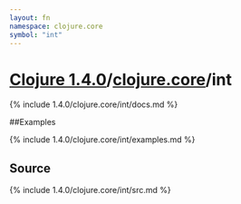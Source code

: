 ```yaml
---
layout: fn
namespace: clojure.core
symbol: "int"
---
```


# [Clojure 1.4.0](../../)/[clojure.core](../)/int

{% include 1.4.0/clojure.core/int/docs.md %}

##Examples

{% include 1.4.0/clojure.core/int/examples.md %}
## Source
{% include 1.4.0/clojure.core/int/src.md %}

